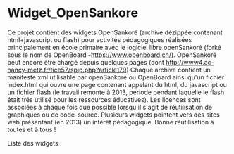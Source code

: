 # Widget_OpenSankore
Ce projet contient des widgets OpenSankoré (archive dézippée contenant html+javascript ou flash) pour activités pédagogiques réalisées principalement en école primaire avec le logiciel libre openSankoré (forké sous le nom de OpenBoard -https://www.openboard.ch/).
OpenSankoré peut encore être chargé depuis quelques pages (dont http://www4.ac-nancy-metz.fr/tice57/spip.php?article179)
Chaque archive contient un manifeste xml utilisable par openSankore ou OpenBoard ainsi qu'un fichier index.html qui ouvre une page contenant appelant du html, du javascript ou un fichier flash (le travail remonte à 2013, période pendant laquelle le flash était trés utilisé pour les ressources éducatives).
Les licences sont associées à chaque fois que possible lorsqu'il s'agit de réutilisation de graphiques ou de code-source.
Plusieurs widgets pointent vers des sites web présentant (en 2013) un intérêt pédagogique.
Bonne réutilisation à toutes et à tous !
            
Liste des widgets : 
